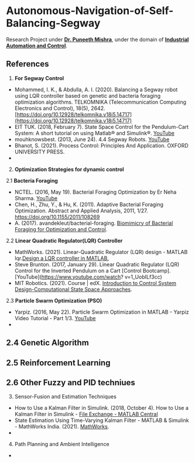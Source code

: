 # Autonomous-Navigation-of-Self-Balancing-Segway
Research Project under **[Dr. Puneeth Mishra](https://www.bits-pilani.ac.in/pilani/puneetmishra/Profile)**, under the domain of [**Industrial Automation and Control**](https://drive.google.com/file/d/1s5DQQBiqCRzZao_UDhHWK7q6NdQnE2wv/view?usp=sharing).


## References

 1. **For Segway Control**

* Mohammed, I. K., & Abdulla, A. I. (2020). Balancing a Segway robot using LQR controller based on genetic and bacteria foraging optimization algorithms. TELKOMNIKA (Telecommunication Computing Electronics and Control), 18(5), 2642. [https://doi.org/10.12928/telkomnika.v18i5.14717](https://doi.org/10.12928/telkomnika.v18i5.14717)
* EIT TUK. (2018, February 7). State Space Control for the Pendulum-Cart System: A short tutorial on using Matlab® and Simulink®. [YouTube](https://www.youtube.com/watch?v=hAI8Ag3bzeE)
* mouhknowsbest. (2013, June 24). 4.4 Segway Robots. [YouTube](https://www.youtube.com/watch?v=bJM9jU-P_H0)
* Bhanot, S. (2021). Process Control: Principles And Application. OXFORD UNIVERSITY PRESS.
* 

 2. **Optimization Strategies for dynamic control**

 2.1 __Bacteria Foraging__
  - NCTEL. (2016, May 19). Bacterial Foraging Optimization by Er Neha Sharma. [YouTube](https://www.youtube.com/watch?v=oB1hghTwl6Y)
  - Chen, H., Zhu, Y., & Hu, K. (2011). Adaptive Bacterial Foraging Optimization. Abstract and Applied Analysis, 2011, 1/27. https://doi.org/10.1155/2011/108269
  - A. (2017). avandekleut/bacterial-foraging. [Biomimicry of Bacterial Foraging for Optimization and Control](https://github.com/avandekleut/bacterial-foraging).
  
 2.2 __Linear Quadratic Regulator(LQR) Controller__
  - MathWorks. (2021). Linear-Quadratic Regulator (LQR) design - MATLAB lqr.[Design a LQR controller in MATLAB.](https://www.mathworks.com/help/control/ref/lqr.html)
  - Steve Brunton. (2017, January 29). Linear Quadratic Regulator (LQR) Control for the Inverted Pendulum on a Cart [Control Bootcamp]. [YouTube](https://www.youtube.com/watch?  v=1_UobILf3cc)
  - MIT Robotics. (2021). Course | edX. [Introduction to Control System Design-Computational State Space Approaches](https://learning.edx.org/course/course-v1:MITx+6.302.1x+2T2016/home).

 2.3 __Particle Swarm Optimization (PSO)__
  - Yarpiz. (2016, May 22). Particle Swarm Optimization in MATLAB - Yarpiz Video Tutorial - Part 1/3. [YouTube](https://www.youtube.com/watch?v=sB1n9a9yxJk)
  - 
  
 2.4 __Genetic Algorithm__
  -
 2.5 __Reinforcement Learning__
  -
 2.6 __Other Fuzzy and PID techniues__
  -


 3. Sensor-Fusion and Estimation Techniques

 * How to Use a Kalman Filter in Simulink. (2018, October 4). How to Use a Kalman Filter in Simulink - [File Exchange - MATLAB Central](https://in.mathworks.com/matlabcentral/fileexchange/69004-how-to-use-a-kalman-filter-in-simulink?s_eid=PSM_15028)
 * State Estimation Using Time-Varying Kalman Filter - MATLAB & Simulink - MathWorks India. (2021). [MathWorks](https://in.mathworks.com/help/control/getstart/estimating-states-of-time-varying-systems-using-kalman-filters.html).
 *  

 4. Path Planning and Ambient Intelligence

 * 


